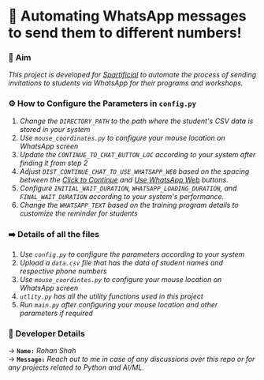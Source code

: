 # 📩 Automating WhatsApp messages to send them to different numbers!

### 🎯 **Aim**           
_This project is developed for [Spartificial](https://spartificial.com) to automate the process of sending invitations to students via WhatsApp for their programs and workshops._

### ⚙️ **How to Configure the Parameters in `config.py`**
1. _Change the `DIRECTORY_PATH` to the path where the student's CSV data is stored in your system_
2. _Use `mouse_coordinates.py` to configure your mouse location on WhatsApp screen_
3. _Update the `CONTINUE_TO_CHAT_BUTTON_LOC` according to your system after finding it from step 2_
4. _Adjust `DIST_CONTINUE_CHAT_TO_USE_WHATSAPP_WEB` based on the spacing between the <u>Click to Continue</u> and <u>Use WhatsApp Web</u> buttons._
5. _Configure `INITIAL_WAIT_DURATION`, `WHATSAPP_LOADING_DURATION`, and `FINAL_WAIT_DURATION` according to your system's performance._
6. _Change the `WHATSAPP_TEXT` based on the training program details to customize the reminder for students_
   
### ➡️ **Details of all the files**
1. _Use `config.py` to configure the parameters according to your system_
2. _Upload a `data.csv` file that has the data of student names and respective phone numbers_
3. _Use `mouse_coordintes.py` to configure your mouse location on WhatsApp screen_
4. _`utlity.py` has all the utility functions used in this project_
5. _Run `main.py` after configuring your mouse location and other parameters if required_

### 🤝 **Developer Details**
$\rightarrow$ **`Name:`** *Rohan Shah*           
$\rightarrow$ **`Message:`** *Reach out to me in case of any discussions over this repo or for any projects related to Python and AI/ML.*




